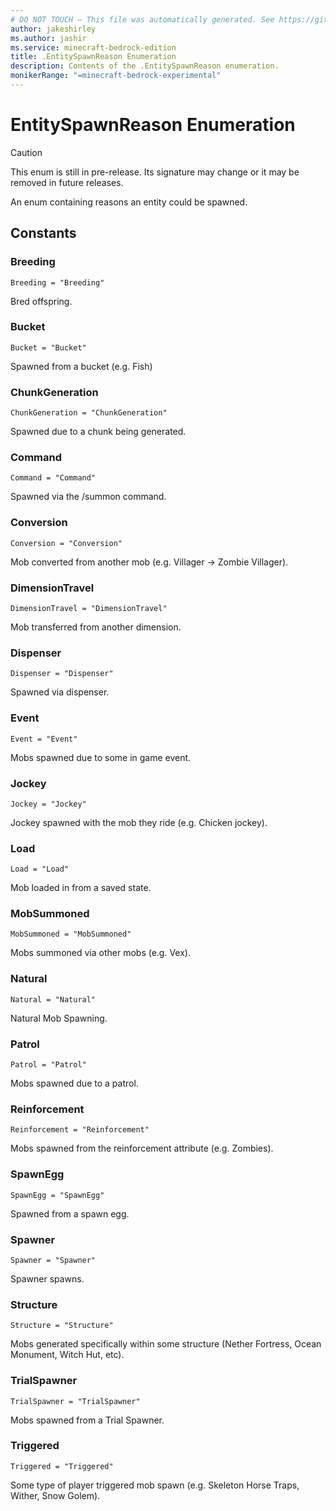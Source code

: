 ```yaml
---
# DO NOT TOUCH — This file was automatically generated. See https://github.com/mojang/minecraftapidocsgenerator to modify descriptions, examples, etc.
author: jakeshirley
ms.author: jashir
ms.service: minecraft-bedrock-edition
title: .EntitySpawnReason Enumeration
description: Contents of the .EntitySpawnReason enumeration.
monikerRange: "=minecraft-bedrock-experimental"
---
```

# EntitySpawnReason Enumeration

> [!CAUTION]
> This enum is still in pre-release.  Its signature may change or it may be removed in future releases.

An enum containing reasons an entity could be spawned.

## Constants
### **Breeding**
`Breeding = "Breeding"`

Bred offspring.
### **Bucket**
`Bucket = "Bucket"`

Spawned from a bucket (e.g. Fish)
### **ChunkGeneration**
`ChunkGeneration = "ChunkGeneration"`

Spawned due to a chunk being generated.
### **Command**
`Command = "Command"`

Spawned via the /summon command.
### **Conversion**
`Conversion = "Conversion"`

Mob converted from another mob (e.g. Villager -> Zombie Villager).
### **DimensionTravel**
`DimensionTravel = "DimensionTravel"`

Mob transferred from another dimension.
### **Dispenser**
`Dispenser = "Dispenser"`

Spawned via dispenser.
### **Event**
`Event = "Event"`

Mobs spawned due to some in game event.
### **Jockey**
`Jockey = "Jockey"`

Jockey spawned with the mob they ride (e.g. Chicken jockey).
### **Load**
`Load = "Load"`

Mob loaded in from a saved state.
### **MobSummoned**
`MobSummoned = "MobSummoned"`

Mobs summoned via other mobs (e.g. Vex).
### **Natural**
`Natural = "Natural"`

Natural Mob Spawning.
### **Patrol**
`Patrol = "Patrol"`

Mobs spawned due to a patrol.
### **Reinforcement**
`Reinforcement = "Reinforcement"`

Mobs spawned from the reinforcement attribute (e.g. Zombies).
### **SpawnEgg**
`SpawnEgg = "SpawnEgg"`

Spawned from a spawn egg.
### **Spawner**
`Spawner = "Spawner"`

Spawner spawns.
### **Structure**
`Structure = "Structure"`

Mobs generated specifically within some structure (Nether Fortress, Ocean Monument, Witch Hut, etc).
### **TrialSpawner**
`TrialSpawner = "TrialSpawner"`

Mobs spawned from a Trial Spawner.
### **Triggered**
`Triggered = "Triggered"`

Some type of player triggered mob spawn (e.g. Skeleton Horse Traps, Wither, Snow Golem).
